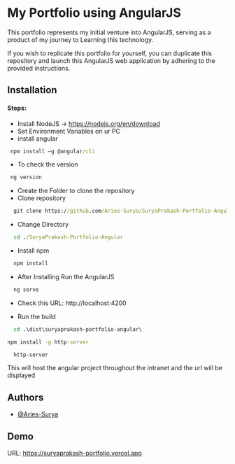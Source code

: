 # My Portfolio using AngularJS

This portfolio represents my initial venture into AngularJS, serving as a product of my journey to Learning this technology.

If you wish to replicate this portfolio for yourself, you can duplicate this repository and launch this AngularJS web application by adhering to the provided instructions.

## Installation

#### Steps: 
* Install NodeJS -> https://nodejs.org/en/download
* Set Environment Variables on ur PC
* install angular
```cmd
 npm install –g @angular/cli 
```
* To check the version
```cmd
 ng version
```
* Create the Folder to clone the repository
* Clone repository
```cmd
  git clone https://github.com/Aries-Surya/SuryaPrakash-Portfolio-Angular.git
```
* Change Directory
```cmd
  cd ./SuryaPrakash-Portfolio-Angular
```
* Install npm
```cmd
  npm install
```
* After Installing Run the AngularJS
```cmd
  ng serve
```
* Check this URL: http://localhost:4200

* Run the build
```cmd
  cd .\dist\suryaprakash-portfolio-angular\
```
```cmd
npm install -g http-server
```
```cmd
  http-server
```
This will host the angular project throughout the intranet and the url will be displayed

## Authors

- [@Aries-Surya](https://www.github.com/aries-surya)


## Demo

URL: https://suryaprakash-portfolio.vercel.app
